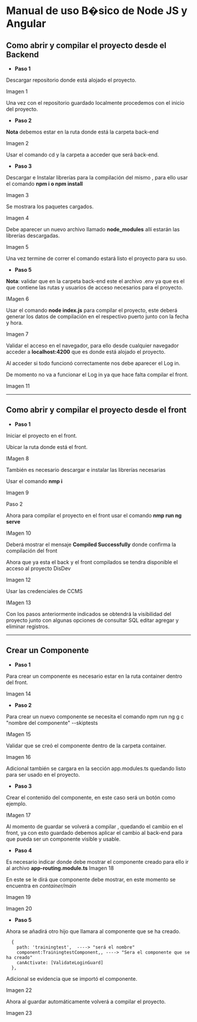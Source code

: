 #                Manual de uso B�sico de Node JS y Angular


## Como abrir y compilar el proyecto desde el Backend 

 + **Paso 1** 

Descargar repositorio donde está alojado el proyecto.

Imagen 1


Una vez con el repositorio guardado localmente procedemos con el inicio del proyecto.

+ **Paso 2**

**Nota** debemos estar en la ruta donde está la carpeta back-end

Imagen 2

Usar el comando cd y la carpeta a acceder que será back-end.


 + **Paso 3**

Descargar e Instalar librerías para la compilación del mismo , para ello usar el comando **npm i o npm install**

Imagen 3

Se mostrara los paquetes cargados.

Imagen 4

Debe aparecer un nuevo archivo llamado **node_modules** allí estarán las librerías descargadas. 

Imagen 5

Una vez termine de correr el comando estará listo el proyecto para su uso.

+ **Paso 5**

**Nota**: validar que en la carpeta back-end este el archivo .env ya que es el que contiene las rutas y usuarios de acceso necesarios para el proyecto.

IMagen 6

Usar el comando **node index.js** para compilar el proyecto, este deberá generar los datos de compilación en el respectivo puerto junto con la fecha y hora.


Imagen 7

Validar el acceso en el navegador, para ello desde cualquier navegador acceder a **localhost:4200** que es donde está alojado el proyecto.

Al acceder si todo funcionó correctamente nos debe aparecer el Log in.

De momento no va a funcionar el Log in ya que hace falta compilar el front.

Imagen 11

___ 



## Como abrir y compilar el proyecto desde el front


 + **Paso 1** 

Iniciar el proyecto en el front.

Ubicar la ruta donde está el front. 

IMagen 8


También es necesario descargar e instalar las librerías necesarias 

Usar el comando **nmp i** 

Imagen 9

Paso 2

Ahora para compilar el proyecto en el front usar el comando **nmp run ng serve**

IMagen 10


Deberá mostrar el mensaje **Compiled Successfully** donde confirma la compilación del front

Ahora que ya esta el back y el front compilados se tendra disponible el acceso al proyecto DisDev

Imagen 12

Usar las credenciales de CCMS

IMagen 13



Con los pasos anteriormente indicados se obtendrá la visibilidad del proyecto junto con algunas opciones de consultar SQL editar agregar y eliminar registros.



____


## Crear un Componente 


+ **Paso 1**


Para crear un componente es necesario estar en la ruta container dentro del front.

Imagen 14


+ **Paso 2**

Para crear un nuevo componente se necesita el comando npm run ng g c "nombre del componente" --skiptests

IMagen 15

Validar que se creó el componente dentro de la carpeta container.

Imagen 16

Adicional también se cargara  en la sección app.modules.ts quedando listo para ser usado en el proyecto.


+ **Paso 3**

Crear el contenido del componente, en este caso será un botón como ejemplo.

IMagen 17


Al momento de guardar se volverá a compilar , quedando el cambio en el front, ya con esto guardado debemos aplicar el cambio al back-end para que pueda ser un componente visible y usable.


 + **Paso 4**

Es necesario indicar donde debe mostrar el componente creado para ello ir al archivo **app-routing.module.ts**
Imagen 18

En este se le dirá que componente debe mostrar, en este momento se encuentra en *container/main* 

Imagen 19

Imagen 20

+ **Paso 5**


Ahora se añadirá otro hijo que llamara al componente que se ha creado.

      {
        path: 'trainingtest',  ----> "será el nombre"
        component:TrainingtestComponent,, ----> "Sera el componente que se ha creado"
        canActivate: [ValidateLoginGuard]
      },


Adicional se evidencia que se importó el componente.

Imagen 22


Ahora al guardar  automáticamente  volverá a compilar el proyecto.


Imagen 23